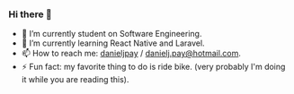 ### Hi there 👋

- 🔭 I’m currently student on Software Engineering.
- 🌱 I’m currently learning React Native and Laravel.
- 📫 How to reach me: [danieljpay](https://www.linkedin.com/in/danieljpay/) / danielj.pay@hotmail.com.
- ⚡ Fun fact: my favorite thing to do is ride bike. (very probably I'm doing it while you are reading this).
